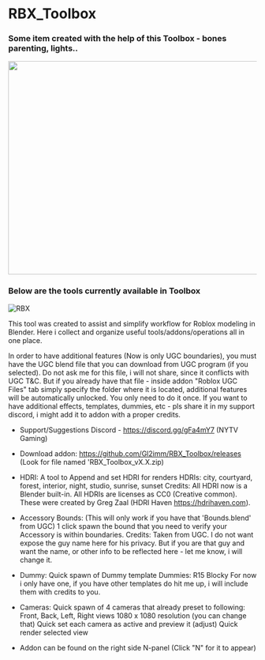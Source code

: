 # RBX_Toolbox
### Some item created with the help of this Toolbox - bones parenting, lights.. 
<img src="https://i.ibb.co/nnV3CGJ/mc.png" width="768" height="432" />

### Below are the tools currently available in Toolbox
![RBX](https://i.ibb.co/6P0Z3Rq/RBX-Toolbox.png)

This tool was created to assist and simplify workflow for Roblox modeling in Blender. Here i collect and organize useful tools/addons/operations all in one place. 

In order to have additional features (Now is only UGC boundaries), you must have the UGC blend file that you can download from UGC program (if you selected). Do not ask me for this file, i will not share, since it conflicts with UGC T&C. But if you already have that file - inside addon "Roblox UGC Files" tab simply specify the folder where it is located, additional features will be automatically unlocked. You only need to do it once.
If you want to have additional effects, templates, dummies, etc - pls share it in my support discord, i might add it to addon with a proper credits.
- Support/Suggestions Discord - https://discord.gg/gFa4mY7 (NYTV Gaming)

- Download addon: https://github.com/Gl2imm/RBX_Toolbox/releases (Look for file named 'RBX_Toolbox_vX.X.zip)

- HDRI:
A tool to Append and set HDRI for renders
HDRIs: city, courtyard, forest, interior, night, studio, sunrise, sunset
Credits: All HDRI now is a Blender built-in. All HDRIs are licenses as CC0 (Creative common). These were created by Greg Zaal (HDRI Haven https://hdrihaven.com).

	
- Accessory Bounds:
(This will only work if you have that 'Bounds.blend' from UGC)
1 click spawn the bound that you need to verify your Accessory is within boundaries.
Credits: Taken from UGC. I do not want expose the guy name here for his privacy. But if you are that guy and want the name, or other info to be reflected here - let me know, i will change it. 

		
- Dummy:
Quick spawn of Dummy template
Dummies: R15 Blocky
For now i only have one, if you have other templates do hit me up, i will include them with credits to you. 

			
- Cameras:
Quick spawn of 4 cameras that already preset to following:
Front, Back, Left, Right views
1080 x 1080 resolution (you can change that)
Quick set each camera as active and preview it (adjust)
Quick render selected view

- Addon can be found on the right side N-panel (Click "N" for it to appear)

